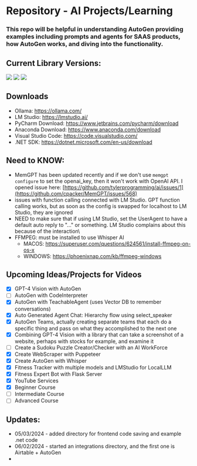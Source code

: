 # **Repository** - AI Projects/Learning
### This repo will be helpful in understanding AutoGen providing examples including prompts and agents for SAAS products, how AutoGen works, and diving into the functionality.

## Current Library Versions:
<a href="https://github.com/microsoft/autogen/tree/main"><img src="https://img.shields.io/badge/AutoGen-0.2.28-red"/></a>
<a href="https://lmstudio.ai/"><img src="https://img.shields.io/badge/LMStudio-0.2.22-purple"/></a>
<a href="https://github.com/cpacker/MemGPT"><img src="https://img.shields.io/badge/MemGPT-0.3.14-blue"/></a>

## Downloads
- Ollama: https://ollama.com/
- LM Studio: https://lmstudio.ai/
- PyCharm Download: https://www.jetbrains.com/pycharm/download
- Anaconda Download: https://www.anaconda.com/download
- Visual Studio Code: https://code.visualstudio.com/
- .NET SDK: https://dotnet.microsoft.com/en-us/download

## Need to KNOW:
- MemGPT has been updated recently and if we don't use `memgpt configure` to set the openai_key, then it won't work with OpenAI API.  I opened issue here: [https://github.com/tylerprogramming/ai/issues/1](https://github.com/cpacker/MemGPT/issues/568)
- issues with function calling connected with LM Studio.  GPT function calling works, but as soon as the config is swapped for localhost to LM Studio, they are ignored
- NEED to make sure that if using LM Studio, set the UserAgent to have a default auto reply to "..." or something.  LM Studio complains about this because of the interaction\
- FFMPEG: must be installed to use Whisper AI
  - MACOS: https://superuser.com/questions/624561/install-ffmpeg-on-os-x
  - WINDOWS: https://phoenixnap.com/kb/ffmpeg-windows



## Upcoming Ideas/Projects for Videos
- [x] GPT-4 Vision with AutoGen
- [ ] AutoGen with CodeInterpreter
- [x] AutoGen with TeachableAgent (uses Vector DB to remember conversations)
- [x] Auto Generated Agent Chat: Hierarchy flow using select_speaker
- [x] AutoGen Teams, actually creating separate teams that each do a specific thing and pass on what they accomplished to the next one
- [x] Combining GPT-4 Vision with a library that can take a screenshot of a website, perhaps with stocks for example, and examine it
- [ ] Create a Sudoku Puzzle Creator/Checker with an AI WorkForce
- [x] Create WebScraper with Puppeteer
- [x] Create AutoGen with Whisper
- [x] Fitness Tracker with multiple models and LMStudio for LocalLLM
- [x] Fitness Expert Bot with Flask Server
- [x] YouTube Services
- [x] Beginner Course
- [ ] Intermediate Course
- [ ] Advanced Course

## Updates:
- 05/03/2024 - added directory for frontend code saving and example .net code
- 06/02/2024 - started an integrations directory, and the first one is Airtable + AutoGen
- 